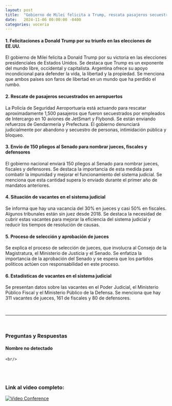 ```yaml
---
layout: post
title:  "Gobierno de Milei felicita a Trump, rescata pasajeros secuestrados y busca nombrar 150 jueces para combatir la impunidad judicial"
date:   2024-11-06 00:00:00 -0400
categories: voceria
---
```



    
#### 1. Felicitaciones a Donald Trump por su triunfo en las elecciones de EE.UU.
El gobierno de Milei felicita a Donald Trump por su victoria en las elecciones presidenciales de Estados Unidos. Se destaca que Trump es un exponente del mundo libre, occidental y capitalista. Argentina ofrece su apoyo incondicional para defender la vida, la libertad y la propiedad. Se menciona que ambos países son faros de libertad en un mundo que ha perdido el rumbo.

#### 2. Rescate de pasajeros secuestrados en aeropuertos
La Policía de Seguridad Aeroportuaria está actuando para rescatar aproximadamente 1,500 pasajeros que fueron secuestrados por empleados de Intercargo en 10 aviones de JetSmart y Flybondi. Se están enviando refuerzos de Gendarmería y Prefectura. El gobierno denunciará judicialmente por abandono y secuestro de personas, intimidación pública y bloqueo.

#### 3. Envío de 150 pliegos al Senado para nombrar jueces, fiscales y defensores
El gobierno nacional enviará 150 pliegos al Senado para nombrar jueces, fiscales y defensores. Se destaca la importancia de esta medida para combatir la impunidad y mejorar el funcionamiento del sistema judicial. Se menciona que esta cantidad supera lo enviado durante el primer año de mandatos anteriores.

#### 4. Situación de vacantes en el sistema judicial
Se informa que hay una vacancia del 30% en jueces y casi 50% en fiscales. Algunos tribunales están sin juez desde 2018. Se destaca la necesidad de cubrir estas vacantes para mejorar la eficiencia del sistema judicial y reducir los tiempos de resolución de causas.

#### 5. Proceso de selección y aprobación de jueces
Se explica el proceso de selección de jueces, que involucra al Consejo de la Magistratura, el Ministerio de Justicia y el Senado. Se enfatiza la importancia de la aprobación del Senado y se espera que los partidos políticos actúen con responsabilidad en este proceso.

#### 6. Estadísticas de vacantes en el sistema judicial
Se presentan datos sobre las vacantes en el Poder Judicial, el Ministerio Público Fiscal y el Ministerio Público de la Defensa. Se menciona que hay 311 vacantes de jueces, 161 de fiscales y 80 de defensores.

    
<br/>

---

<br/>

### Preguntas y Respuestas


    
#### Nombre no detectado 


    <br/>
<br/>
<br/>

### Link al video completo:
[![Video Conference](https://img.youtube.com/vi/gkltqxGXy4g/0.jpg)](https://www.youtube.com/watch?v=gkltqxGXy4g)

    